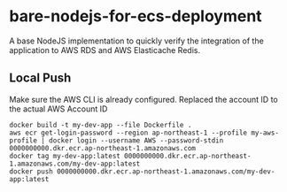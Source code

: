 # bare-nodejs-for-ecs-deployment

A base NodeJS implementation to quickly verify the integration of the application to AWS RDS and AWS Elasticache Redis.

## Local Push

Make sure the AWS CLI is already configured.
Replaced the account ID to the actual AWS Account ID

```
docker build -t my-dev-app --file Dockerfile .
aws ecr get-login-password --region ap-northeast-1 --profile my-aws-profile | docker login --username AWS --password-stdin 0000000000.dkr.ecr.ap-northeast-1.amazonaws.com
docker tag my-dev-app:latest 0000000000.dkr.ecr.ap-northeast-1.amazonaws.com/my-dev-app:latest
docker push 0000000000.dkr.ecr.ap-northeast-1.amazonaws.com/my-dev-app:latest
```
